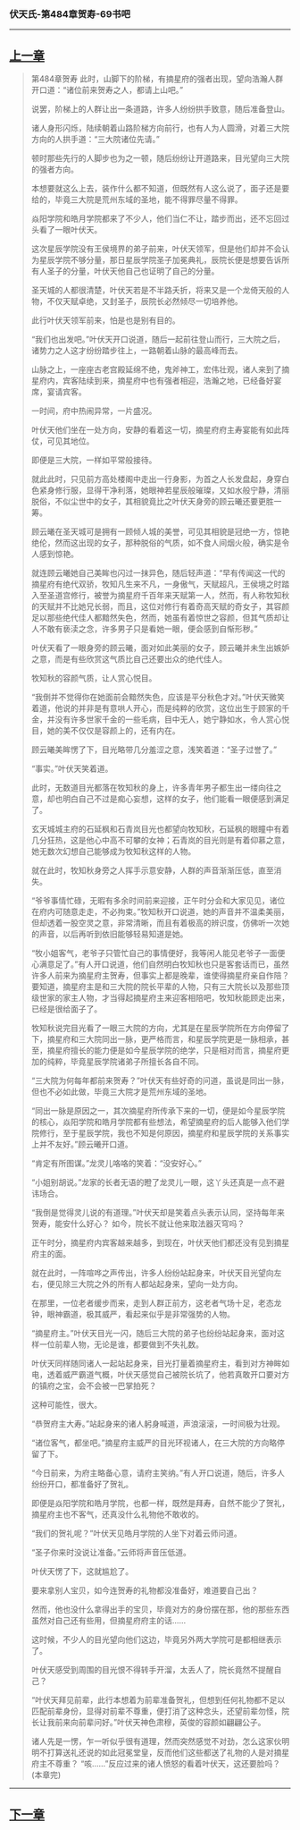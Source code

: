 ### 伏天氏-第484章贺寿-69书吧

--------
[上一章](./11d905f9c7a97781e05491068f00f78b.md)
--------


>
>
>
>第484章贺寿
>此时，山脚下的阶梯，有摘星府的强者出现，望向浩瀚人群开口道：“诸位前来贺寿之人，都请上山吧。”
>
>说罢，阶梯上的人群让出一条道路，许多人纷纷拱手致意，随后准备登山。
>
>诸人身形闪烁，陆续朝着山路阶梯方向前行，也有人为人圆滑，对着三大院方向的人拱手道：“三大院诸位先请。”
>
>顿时那些先行的人脚步也为之一顿，随后纷纷让开道路来，目光望向三大院的强者方向。
>
>本想要就这么上去，装作什么都不知道，但既然有人这么说了，面子还是要给的，毕竟三大院是荒州东域的圣地，能不得罪尽量不得罪。
>
>焱阳学院和皓月学院都来了不少人，他们当仁不让，踏步而出，还不忘回过头看了一眼叶伏天。
>
>这次星辰学院没有王侯境界的弟子前来，叶伏天领军，但是他们却并不会认为星辰学院不够分量，那日星辰学院圣子加冕典礼，辰院长便是想要告诉所有人圣子的分量，叶伏天他自己也证明了自己的分量。
>
>圣天城的人都很清楚，叶伏天若是不半路夭折，将来又是一个龙倚天般的人物，不仅天赋卓绝，又封圣子，辰院长必然倾尽一切培养他。
>
>此行叶伏天领军前来，怕是也是别有目的。
>
>“我们也出发吧。”叶伏天开口说道，随后一起前往登山而行，三大院之后，诸势力之人这才纷纷踏步往上，一路朝着山脉的最高峰而去。
>
>山脉之上，一座座古老宫殿延绵不绝，鬼斧神工，宏伟壮观，诸人来到了摘星府内，宾客陆续到来，摘星府中也有强者相迎，浩瀚之地，已经备好宴席，宴请宾客。
>
>一时间，府中热闹异常，一片盛况。
>
>叶伏天他们坐在一处方向，安静的看着这一切，摘星府府主寿宴能有如此阵仗，可见其地位。
>
>即便是三大院，一样如平常般接待。
>
>就此此时，只见前方高处楼阁中走出一行身影，为首之人长发盘起，身穿白色紧身修行服，显得干净利落，她眼神若星辰般璀璨，又如水般宁静，清丽脱俗，不似尘世中的女子，其相貌竟比之叶伏天身旁的顾云曦还要更胜一筹。
>
>顾云曦在圣天城可是拥有一顾倾人城的美誉，可见其相貌是冠绝一方，惊艳绝伦，然而这出现的女子，那种脱俗的气质，如不食人间烟火般，确实是令人感到惊艳。
>
>就连顾云曦她自己美眸也闪过一抹异色，随后轻声道：“早有传闻这一代的摘星府有绝代双骄，牧知凡生来不凡，一身傲气，天赋超凡，王侯境之时踏入至圣道宫修行，被誉为摘星府千百年来天赋第一人，然而，有人称牧知秋的天赋并不比她兄长弱，而且，这位对修行有着奇高天赋的奇女子，其容颜足以那些绝代佳人都黯然失色，然而，她虽有着惊世之容颜，但其气质却让人不敢有亵渎之念，许多男子只是看她一眼，便会感到自惭形秽。”
>
>叶伏天看了一眼身旁的顾云曦，面对如此美丽的女子，顾云曦并未生出嫉妒之意，而是有些欣赏这气质比自己还要出众的绝代佳人。
>
>牧知秋的容颜气质，让人赏心悦目。
>
>“我倒并不觉得你在她面前会黯然失色，应该是平分秋色才对。”叶伏天微笑着道，他说的并非是有意哄人开心，而是纯粹的欣赏，这位出生于顾家的千金，并没有许多世家千金的一些毛病，目中无人，她宁静如水，令人赏心悦目，她的美不仅仅是容颜上的，还有内在。
>
>顾云曦美眸愣了下，目光略带几分羞涩之意，浅笑着道：“圣子过誉了。”
>
>“事实。”叶伏天笑着道。
>
>此时，无数道目光都落在牧知秋的身上，许多青年男子都生出一缕向往之意，却也明白自己不过是痴心妄想，这样的女子，他们能看一眼便感到满足了。
>
>玄天城城主府的石延枫和石青岚目光也都望向牧知秋，石延枫的眼瞳中有着几分狂热，这是他心中高不可攀的女神；石青岚的目光则是有着仰慕之意，她无数次幻想自己能够成为牧知秋这样的人物。
>
>就在此时，牧知秋身旁之人挥手示意安静，人群的声音渐渐压低，直至消失。
>
>“爷爷事情忙碌，无暇有多余时间前来迎接，正午时分会和大家见见，诸位在府内可随意走走，不必拘束。”牧知秋开口说道，她的声音并不温柔美丽，但却透着一股空灵之意，非常清晰，而且有着极高的辨识度，仿佛听一次她的声音，以后再听到依旧能够轻易知道是她。
>
>“牧小姐客气，老爷子只管忙自己的事情便好，我等闲人能见老爷子一面便心满意足了。”有人开口说道，他们自然明白牧知秋也只是客套话而已，虽然许多人前来为摘星府主贺寿，但事实上都是晚辈，谁使得摘星府亲自作陪？
>要知道，摘星府主是和三大院的院长平辈的人物，只有三大院长以及那些顶级世家的家主人物，才当得起摘星府主来迎客相陪吧，牧知秋能顾走出来，已经是很给面子了。
>
>牧知秋说完目光看了一眼三大院的方向，尤其是在星辰学院所在方向停留了下，摘星府和三大院同出一脉，更严格而言，和星辰学院更是一脉相承，甚至，摘星府擅长的能力便是如今星辰学院的绝学，只是相对而言，摘星府更加的纯粹，毕竟星辰学院诸弟子所擅长各自不同。
>
>“三大院为何每年都前来贺寿？”叶伏天有些好奇的问道，虽说是同出一脉，但也不必如此做，毕竟三大院才是荒州东域的圣地。
>
>“同出一脉是原因之一，其次摘星府所传承下来的一切，便是如今星辰学院的核心，焱阳学院和皓月学院都有些想法，希望摘星府的后人能够入他们学院修行，至于星辰学院，我也不知是何原因，摘星府和星辰学院的关系事实上并不友好。”顾云曦开口道。
>
>“肯定有所图谋。”龙灵儿咯咯的笑着：“没安好心。”
>
>“小姐别胡说。”龙家的长者无语的瞪了龙灵儿一眼，这丫头还真是一点不避讳场合。
>
>“我倒是觉得灵儿说的有道理。”叶伏天却是笑着点头表示认同，坚持每年来贺寿，能安什么好心？
>如今，院长不就让他来取法器灭穹吗？
>
>正午时分，摘星府内宾客越来越多，到现在，叶伏天他们都还没有见到摘星府主的面。
>
>就在此时，一阵喧哗之声传出，许多人纷纷站起身来，叶伏天目光望向左右，便见除三大院之外的所有人都站起身来，望向一处方向。
>
>在那里，一位老者缓步而来，走到人群正前方，这老者气场十足，老态龙钟，眼神霸道，极其威严，看起来似乎是非常强势的人物。
>
>“摘星府主。”叶伏天目光一闪，随后三大院的弟子也纷纷站起身来，面对这样一位前辈人物，无论是谁，都要做到不失礼数。
>
>叶伏天同样随同诸人一起站起身来，目光打量着摘星府主，看到对方神眸如电，透着威严霸道气概，叶伏天感觉自己被院长坑了，他若真敢开口要对方的镇府之宝，会不会被一巴掌拍死？
>
>这种可能性，很大。
>
>“恭贺府主大寿。”站起身来的诸人躬身喊道，声浪滚滚，一时间极为壮观。
>
>“诸位客气，都坐吧。”摘星府主威严的目光环视诸人，在三大院的方向略停留了下。
>
>“今日前来，为府主略备心意，请府主笑纳。”有人开口说道，随后，许多人纷纷开口，都准备好了贺礼。
>
>即便是焱阳学院和皓月学院，也都一样，既然是拜寿，自然不能少了贺礼，摘星府主也不客气，还真没什么礼物他不敢收的。
>
>“我们的贺礼呢？”叶伏天见皓月学院的人坐下对着云师问道。
>
>“圣子你来时没说让准备。”云师将声音压低道。
>
>叶伏天愣了下，这就尴尬了。
>
>要来拿别人宝贝，如今连贺寿的礼物都没准备好，难道要自己出？
>
>然而，他也没什么拿得出手的宝贝，毕竟对方的身份摆在那，他的那些东西虽然对自己还有些用，但摘星府府主的话……
>
>这时候，不少人的目光望向他们这边，毕竟另外两大学院可是都相继表示了。
>
>叶伏天感受到周围的目光恨不得转手开溜，太丢人了，院长竟然不提醒自己？
>
>“叶伏天拜见前辈，此行本想着为前辈准备贺礼，但想到任何礼物都不足以匹配前辈身份，显得对前辈不尊重，便打消了这种念头，还望前辈勿怪，院长让我前来向前辈问好。”叶伏天神色肃穆，英俊的容颜如翩翩公子。
>
>诸人先是一愣，乍一听似乎很有道理，然而突然感觉不对劲，怎么这家伙明明不打算送礼还说的如此冠冕堂皇，反而他们这些都送了礼物的人是对摘星府主不尊重？
>“咳……”反应过来的诸人愤怒的看着叶伏天，这还要脸吗？
>(本章完)
>
>

--------
[下一章](./b559ec1abceb1faa9a1b95c8322c2b22.md)
--------
